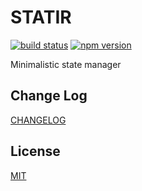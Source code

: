 # STATIR

[![build status](https://travis-ci.com/bre30kra69cs/statir.svg?branch=dev)](https://travis-ci.com/bre30kra69cs/statir)
[![npm version](https://img.shields.io/npm/v/statir.svg)](https://www.npmjs.com/package/statir)

Minimalistic state manager

## Change Log

[CHANGELOG](CHANGELOG.md)

## License

[MIT](LICENSE.md)
